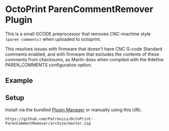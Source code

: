 # OctoPrint ParenCommentRemover Plugin

This is a small GCODE preprocessor that removes CNC-machine style `(paren comments)` when uploaded to octoprint.

This resolves issues with firmware that doesn't have CNC G-code Standard comments enabled,
and with firmware that excludes the contents of these comments from checksums,
as Marlin does when compiled with the #define PAREN_COMMENTS configuration option. 

## Example



## Setup

Install via the bundled [Plugin Manager](https://github.com/foosel/OctoPrint/wiki/Plugin:-Plugin-Manager)
or manually using this URL:

    https://github.com/Patronics/OctoPrint-ParenCommentRemover/archive/master.zip

